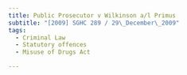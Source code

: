 ```yaml
---
title: Public Prosecutor v Wilkinson a/l Primus 
subtitle: "[2009] SGHC 289 / 29\_December\_2009"
tags:
  - Criminal Law
  - Statutory offences
  - Misuse of Drugs Act

---
```


